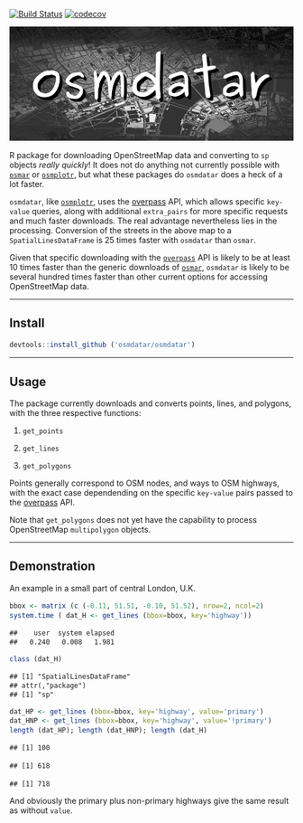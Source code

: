 [![Build Status](https://travis-ci.org/osmdatar/osmdatar.svg?branch=master)](https://travis-ci.org/osmdatar/osmdatar) [![codecov](https://codecov.io/gh/osmdatar/osmdatar/branch/master/graph/badge.svg)](https://codecov.io/gh/osmdatar/osmdatar)

![](./figure/map.png)

R package for downloading OpenStreetMap data and converting to `sp` objects *really quickly*! It does not do anything not currently possible with [`osmar`](https://cran.r-project.org/package=osmar) or [`osmplotr`](https://cran.r-project.org/package=osmplotr), but what these packages do `osmdatar` does a heck of a lot faster.

`osmdatar`, like [`osmplotr`](https://cran.r-project.org/package=osmplotr), uses the [overpass](http://overpass-api.de/) API, which allows specific `key-value` queries, along with additional `extra_pairs` for more specific requests and much faster downloads. The real advantage nevertheless lies in the processing. Conversion of the streets in the above map to a `SpatialLinesDataFrame` is 25 times faster with `osmdatar` than `osmar`.

Given that specific downloading with the [`overpass`](http://overpass-api.de/) API is likely to be at least 10 times faster than the generic downloads of [`osmar`](https://cran.r-project.org/package=osmar), `osmdatar` is likely to be several hundred times faster than other current options for accessing OpenStreetMap data.

------------------------------------------------------------------------

Install
-------

``` r
devtools::install_github ('osmdatar/osmdatar')
```

------------------------------------------------------------------------

Usage
-----

The package currently downloads and converts points, lines, and polygons, with the three respective functions:

1.  `get_points`

2.  `get_lines`

3.  `get_polygons`

Points generally correspond to OSM nodes, and ways to OSM highways, with the exact case dependending on the specific `key-value` pairs passed to the [overpass](http://overpass-api.de/) API.

Note that `get_polygons` does not yet have the capability to process OpenStreetMap `multipolygon` objects.

------------------------------------------------------------------------

Demonstration
-------------

An example in a small part of central London, U.K.

``` r
bbox <- matrix (c (-0.11, 51.51, -0.10, 51.52), nrow=2, ncol=2) 
system.time ( dat_H <- get_lines (bbox=bbox, key='highway'))
```

    ##    user  system elapsed 
    ##   0.240   0.008   1.981

``` r
class (dat_H)
```

    ## [1] "SpatialLinesDataFrame"
    ## attr(,"package")
    ## [1] "sp"

``` r
dat_HP <- get_lines (bbox=bbox, key='highway', value='primary')
dat_HNP <- get_lines (bbox=bbox, key='highway', value='!primary')
length (dat_HP); length (dat_HNP); length (dat_H)
```

    ## [1] 100

    ## [1] 618

    ## [1] 718

And obviously the primary plus non-primary highways give the same result as without `value`.
